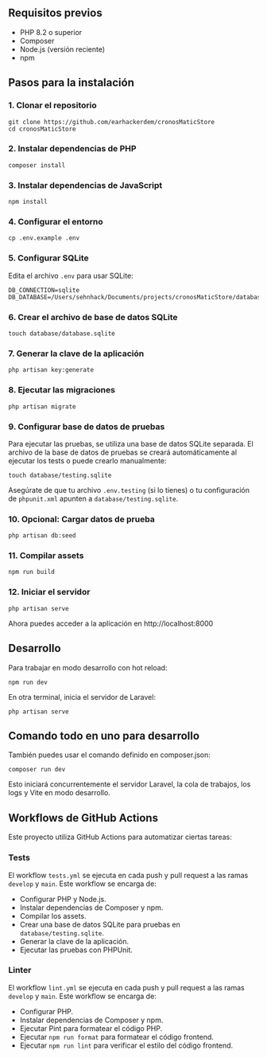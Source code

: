 ## Requisitos previos
- PHP 8.2 o superior
- Composer
- Node.js (versión reciente)
- npm

## Pasos para la instalación

### 1. Clonar el repositorio
```
git clone https://github.com/earhackerdem/cronosMaticStore
cd cronosMaticStore
```

### 2. Instalar dependencias de PHP
```
composer install
```

### 3. Instalar dependencias de JavaScript
```
npm install
```

### 4. Configurar el entorno
```
cp .env.example .env
```

### 5. Configurar SQLite
Edita el archivo `.env` para usar SQLite:
```
DB_CONNECTION=sqlite
DB_DATABASE=/Users/sehnhack/Documents/projects/cronosMaticStore/database/database.sqlite
```

### 6. Crear el archivo de base de datos SQLite
```
touch database/database.sqlite
```

### 7. Generar la clave de la aplicación
```
php artisan key:generate
```

### 8. Ejecutar las migraciones
```
php artisan migrate
```

### 9. Configurar base de datos de pruebas
Para ejecutar las pruebas, se utiliza una base de datos SQLite separada. El archivo de la base de datos de pruebas se creará automáticamente al ejecutar los tests o puede crearlo manualmente:
```
touch database/testing.sqlite
```
Asegúrate de que tu archivo `.env.testing` (si lo tienes) o tu configuración de `phpunit.xml` apunten a `database/testing.sqlite`.

### 10. Opcional: Cargar datos de prueba
```
php artisan db:seed
```

### 11. Compilar assets
```
npm run build
```

### 12. Iniciar el servidor
```
php artisan serve
```

Ahora puedes acceder a la aplicación en http://localhost:8000

## Desarrollo

Para trabajar en modo desarrollo con hot reload:
```
npm run dev
```

En otra terminal, inicia el servidor de Laravel:
```
php artisan serve
```

## Comando todo en uno para desarrollo
También puedes usar el comando definido en composer.json:
```
composer run dev
```

Esto iniciará concurrentemente el servidor Laravel, la cola de trabajos, los logs y Vite en modo desarrollo.

## Workflows de GitHub Actions

Este proyecto utiliza GitHub Actions para automatizar ciertas tareas:

### Tests

El workflow `tests.yml` se ejecuta en cada push y pull request a las ramas `develop` y `main`. Este workflow se encarga de:
- Configurar PHP y Node.js.
- Instalar dependencias de Composer y npm.
- Compilar los assets.
- Crear una base de datos SQLite para pruebas en `database/testing.sqlite`.
- Generar la clave de la aplicación.
- Ejecutar las pruebas con PHPUnit.

### Linter

El workflow `lint.yml` se ejecuta en cada push y pull request a las ramas `develop` y `main`. Este workflow se encarga de:
- Configurar PHP.
- Instalar dependencias de Composer y npm.
- Ejecutar Pint para formatear el código PHP.
- Ejecutar `npm run format` para formatear el código frontend.
- Ejecutar `npm run lint` para verificar el estilo del código frontend.
